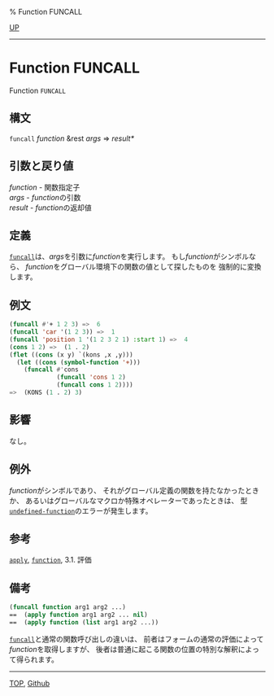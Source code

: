 % Function FUNCALL

[UP](5.3.html)  

---

# Function **FUNCALL**


Function `FUNCALL`


## 構文

`funcall` *function* &rest *args* => *result\**


## 引数と戻り値

*function* - 関数指定子  
*args* - *function*の引数  
*result* - *function*の返却値


## 定義

[`funcall`](5.3.funcall.html)は、*args*を引数に*function*を実行します。
もし*function*がシンボルなら、
*function*をグローバル環境下の関数の値として探したものを
強制的に変換します。


## 例文

```lisp
(funcall #'+ 1 2 3) =>  6
(funcall 'car '(1 2 3)) =>  1
(funcall 'position 1 '(1 2 3 2 1) :start 1) =>  4
(cons 1 2) =>  (1 . 2)
(flet ((cons (x y) `(kons ,x ,y)))
  (let ((cons (symbol-function '+)))
    (funcall #'cons
             (funcall 'cons 1 2)
             (funcall cons 1 2))))
=>  (KONS (1 . 2) 3)
```

## 影響

なし。


## 例外

*function*がシンボルであり、
それがグローバル定義の関数を持たなかったときか、
あるいはグローバルなマクロか特殊オペレーターであったときは、
型[`undefined-function`](5.3.undefined-function.html)のエラーが発生します。


## 参考

[`apply`](5.3.apply.html),
[`function`](5.3.function-special.html),
3.1. 評価


## 備考

```lisp
(funcall function arg1 arg2 ...)
==  (apply function arg1 arg2 ... nil)
==  (apply function (list arg1 arg2 ...))
```

[`funcall`](5.3.funcall.html)と通常の関数呼び出しの違いは、
前者はフォームの通常の評価によって*function*を取得しますが、
後者は普通に起こる関数の位置の特別な解釈によって得られます。


---
[TOP](index.html),  [Github](https://github.com/nptcl/npt-japanese)

